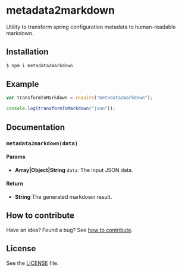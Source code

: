 
















# metadata2markdown

Utility to transform spring configuration metadata to human-readable markdown.




## Installation

```sh
$ npm i metadata2markdown
```









## Example






```js
var transformToMarkdown = require("metadata2markdown");

console.log(transformToMarkdown("json"));

```






## Documentation





### `metadata2markdown(data)`

#### Params
- **Array|Object|String** `data`: The input JSON data.

#### Return
- **String** The generated markdown result.






## How to contribute
Have an idea? Found a bug? See [how to contribute][contributing].



## License
See the [LICENSE][license] file.


[license]: /LICENSE
[contributing]: /CONTRIBUTING.md
[docs]: /DOCUMENTATION.md

